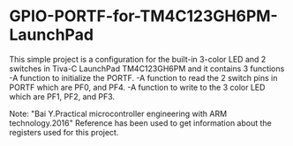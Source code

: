 # GPIO-PORTF-for-TM4C123GH6PM-LaunchPad
This simple project is a configuration for the built-in 3-color LED and 2 switches in Tiva-C LaunchPad TM4C123GH6PM and it contains 3 functions 
-A function to initialize the PORTF. 
-A function to read the 2 switch pins in PORTF which are PF0, and PF4.
-A function to write to the 3 color LED which are PF1, PF2, and PF3.

Note: "Bai Y.Practical microcontroller engineering with ARM technology.2016" Reference has been used to get information
about the registers used for this project.
